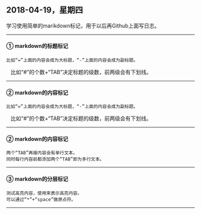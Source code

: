 ## 2018-04-19，星期四
  学习使用简单的marikdown标记，用于以后再Github上面写日志。

---

#### ① markdown的标题标记
    比如“=”上面的内容会成为大标题，“-”上面的内容会成为副标题。
    比如“#”的个数+“TAB”决定标题的级数，前两级会有下划线。
    
---

#### ② markdown的内容标记
    比如“=”上面的内容会成为大标题，“-”上面的内容会成为副标题。
    比如“#”的个数+“TAB”决定标题的级数，前两级会有下划线。
    
---

#### ② markdown的内容标记
    两个“TAB”再接内容会有单行文本。
    同时每行内容前都添加两个“TAB”即为多行文本。
    
---

#### ③ markdown的分层标记
    测试高亮内容，使用来表示高亮内容。
    可以通过“*”+“space”做原点符。
    
---

    
